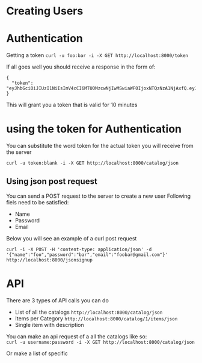 # Creating Users

# Authentication
Getting a token
```curl -u foo:bar -i -X GET http://localhost:8000/token```

If all goes well you should receive a response in the form of:


```
{
  "token": "eyJhbGciOiJIUzI1NiIsImV4cCI6MTU0MzcwNjIwMSwiaWF0IjoxNTQzNzA1NjAxfQ.eyJpZCI6MX0.nr8_lB0k4IyT4INdA_6RvgHGk2L5hONsxoDRU7eP0s4"
}
```

This will grant you a token that is valid for 10 minutes

# using the token for Authentication
You can substitute the word token for the actual token you will receive from the server

```
curl -u token:blank -i -X GET http://localhost:8000/catalog/json
```



## Using json post request
You can send a POST request to the server to create a new user
Following fiels need to be satisfied:
- Name
- Password
- Email

Below you will see an example of a curl post request

`curl -i -X POST -H 'content-type: application/json' -d '{"name":"foo","password":"bar","email":"foobar@gmail.com"}' http://localhost:8000/jsonsignup`

# API

There are 3 types of API calls you can do
- List of all the catalogs `http://localhost:8000/catalog/json`
- Items per Category `http://localhost:8000/catalog/1/items/json`
- Single item with description

You can make an api request of a all the catalogs like so:  
`curl -u username:password -i -X GET http://localhost:8000/catalog/json`

Or make a list of specific
